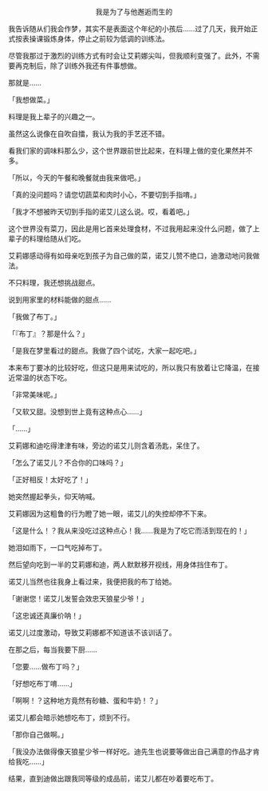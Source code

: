 <p align="center">我是为了与他邂逅而生的</p>

我告诉随从们我会作梦，其实不是表面这个年纪的小孩后……过了几天，我开始正式按表操课锻炼身体，停止之前较为低调的训练法。

尽管我那过于激烈的训练方式有时会让艾莉娜尖叫，但我顺利变强了。此外，不需要再克制后，除了训练外我还有件事想做。

那就是……

「我想做菜。」

料理是我上辈子的兴趣之一。

虽然这么说像在自吹自擂，我认为我的手艺还不错。

看我们家的调味料那么少，这个世界跟前世比起来，在料理上做的变化果然并不多。

「所以，今天的午餐和晚餐就由我来做吧。」

「真的没问题吗？请您切蔬菜和肉时小心，不要切到手指唷。」

「我才不想被昨天切到手指的诺艾儿这么说。哎，看着吧。」

这个世界没有菜刀，因此是用匕首来处理食材，不过我用起来没什么问题，做了上辈子的料理给随从们吃。

艾莉娜感动得有如母亲吃到孩子为自己做的菜，诺艾儿赞不绝口，迪激动地问我做法。

不只料理，我还想挑战甜点。

说到用家里的材料能做的甜点……

「我做了布丁。」

「『布丁』？那是什么？」

「是我在梦里看过的甜点。我做了四个试吃，大家一起吃吧。」

本来布丁要冰的比较好吃，但这只是用来试吃的，所以我只有放着让它降温，在接近常温的状态下吃。

「非常美味呢。」

「又软又甜。没想到世上竟有这种点心……」

「……」

艾莉娜和迪吃得津津有味，旁边的诺艾儿则含着汤匙，呆住了。

「怎么了诺艾儿？不合你的口味吗？」

「正好相反！太好吃了！」

她突然握起拳头，仰天呐喊。

艾莉娜因为这粗鲁的行为瞪了她一眼，诺艾儿的失控却停不下来。

「这是什么！？我从来没吃过这种点心！我……我是为了吃它而活到现在的！」

她泪如雨下，一口气吃掉布丁。

然后望向吃到一半的艾莉娜和迪，两人默默移开视线，用身体挡住布丁。

诺艾儿当然也往我身上看过来，我便把我的布丁给她。

「谢谢您！诺艾儿发誓会效忠天狼星少爷！」

「这忠诚还真廉价呐！」

诺艾儿过度激动，导致艾莉娜都不知道该不该训话了。

在那之后，每当我要下厨……

「您要……做布丁吗？」

「好想吃布丁唷……」

「啊啊！？这种地方竟然有砂糖、蛋和牛奶！？」

诺艾儿都会暗示她想吃布丁，烦到不行。

「那你自己做啊。」

「我没办法做得像天狼星少爷一样好吃。迪先生也说要等做出自己满意的作品才肯给我吃……」

结果，直到迪做出跟我同等级的成品前，诺艾儿都在吵着要吃布丁。


